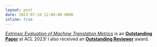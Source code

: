 ```yaml
---
layout: post
date: 2023-07-10 12:00:00-0000
inline: true
---
```

[_Extrinsic Evaluation of Machine Translation Metrics_](https://aclanthology.org/2023.acl-long.730/) is an [**Outstanding Paper**](https://2023.aclweb.org/program/best_papers/) at ACL 2023! I also received an [**Outstanding Reviewer**](https://2023.aclweb.org/program/best_reviewers/) award. 
